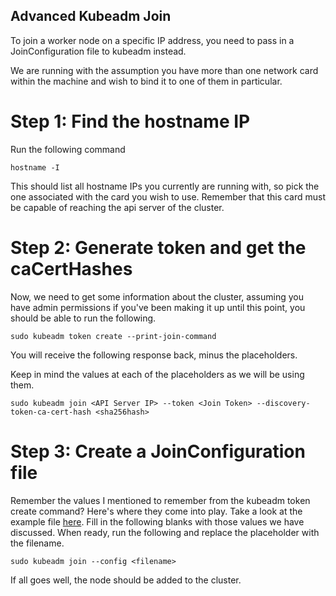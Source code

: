 ## Advanced Kubeadm Join

To join a worker node on a specific IP address, you need to pass in a JoinConfiguration file to kubeadm instead.

We are running with the assumption you have more than one network card within the machine and wish to bind it to one of them in particular.

# Step 1: Find the hostname IP

Run the following command
```
hostname -I
```

This should list all hostname IPs you currently are running with, so pick the one associated with the card you wish to use. Remember that this card must be capable of reaching the api server of the cluster.

# Step 2: Generate token and get the caCertHashes

Now, we need to get some information about the cluster, assuming you have admin permissions if you've been making it up until this point, you should be able to run the following.

```
sudo kubeadm token create --print-join-command
```

You will receive the following response back, minus the placeholders.

Keep in mind the values at each of the placeholders as we will be using them.

```
sudo kubeadm join <API Server IP> --token <Join Token> --discovery-token-ca-cert-hash <sha256hash>
```

# Step 3: Create a JoinConfiguration file

Remember the values I mentioned to remember from the kubeadm token create command? Here's where they come into play. Take a look at the example file [here](example-joinconfiguration.yaml). Fill in the following blanks with those values we have discussed. When ready, run the following and replace the placeholder with the filename.

```
sudo kubeadm join --config <filename>
```

If all goes well, the node should be added to the cluster.